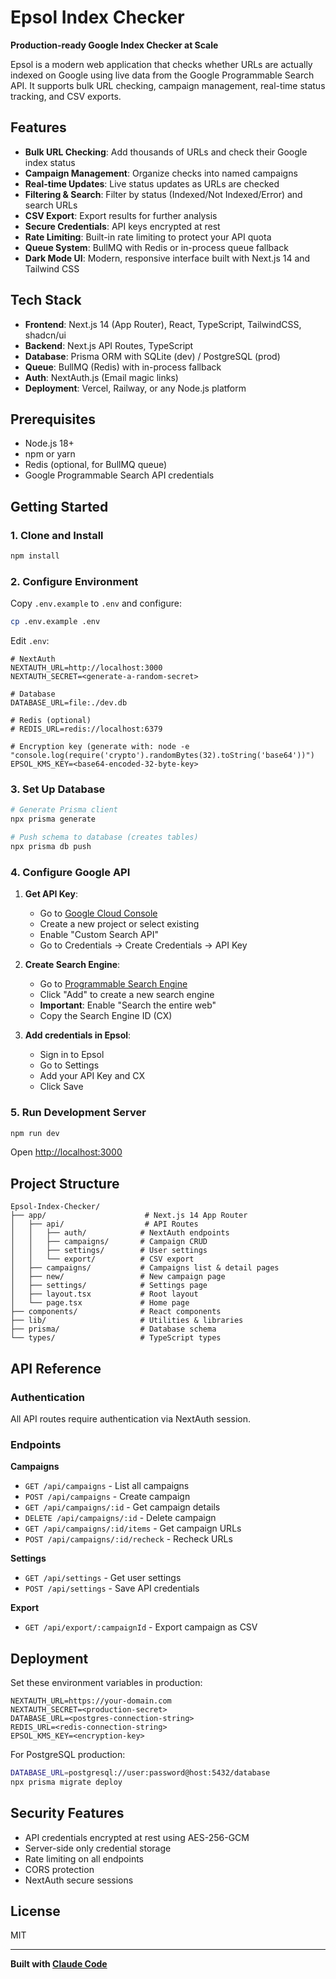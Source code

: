 # Epsol Index Checker

**Production-ready Google Index Checker at Scale**

Epsol is a modern web application that checks whether URLs are actually indexed on Google using live data from the Google Programmable Search API. It supports bulk URL checking, campaign management, real-time status tracking, and CSV exports.

## Features

- **Bulk URL Checking**: Add thousands of URLs and check their Google index status
- **Campaign Management**: Organize checks into named campaigns
- **Real-time Updates**: Live status updates as URLs are checked
- **Filtering & Search**: Filter by status (Indexed/Not Indexed/Error) and search URLs
- **CSV Export**: Export results for further analysis
- **Secure Credentials**: API keys encrypted at rest
- **Rate Limiting**: Built-in rate limiting to protect your API quota
- **Queue System**: BullMQ with Redis or in-process queue fallback
- **Dark Mode UI**: Modern, responsive interface built with Next.js 14 and Tailwind CSS

## Tech Stack

- **Frontend**: Next.js 14 (App Router), React, TypeScript, TailwindCSS, shadcn/ui
- **Backend**: Next.js API Routes, TypeScript
- **Database**: Prisma ORM with SQLite (dev) / PostgreSQL (prod)
- **Queue**: BullMQ (Redis) with in-process fallback
- **Auth**: NextAuth.js (Email magic links)
- **Deployment**: Vercel, Railway, or any Node.js platform

## Prerequisites

- Node.js 18+
- npm or yarn
- Redis (optional, for BullMQ queue)
- Google Programmable Search API credentials

## Getting Started

### 1. Clone and Install

```bash
npm install
```

### 2. Configure Environment

Copy `.env.example` to `.env` and configure:

```bash
cp .env.example .env
```

Edit `.env`:

```env
# NextAuth
NEXTAUTH_URL=http://localhost:3000
NEXTAUTH_SECRET=<generate-a-random-secret>

# Database
DATABASE_URL=file:./dev.db

# Redis (optional)
# REDIS_URL=redis://localhost:6379

# Encryption key (generate with: node -e "console.log(require('crypto').randomBytes(32).toString('base64'))")
EPSOL_KMS_KEY=<base64-encoded-32-byte-key>
```

### 3. Set Up Database

```bash
# Generate Prisma client
npx prisma generate

# Push schema to database (creates tables)
npx prisma db push
```

### 4. Configure Google API

1. **Get API Key**:
   - Go to [Google Cloud Console](https://console.cloud.google.com/)
   - Create a new project or select existing
   - Enable "Custom Search API"
   - Go to Credentials → Create Credentials → API Key

2. **Create Search Engine**:
   - Go to [Programmable Search Engine](https://programmablesearchengine.google.com/)
   - Click "Add" to create a new search engine
   - **Important**: Enable "Search the entire web"
   - Copy the Search Engine ID (CX)

3. **Add credentials in Epsol**:
   - Sign in to Epsol
   - Go to Settings
   - Add your API Key and CX
   - Click Save

### 5. Run Development Server

```bash
npm run dev
```

Open [http://localhost:3000](http://localhost:3000)

## Project Structure

```
Epsol-Index-Checker/
├── app/                      # Next.js 14 App Router
│   ├── api/                  # API Routes
│   │   ├── auth/            # NextAuth endpoints
│   │   ├── campaigns/       # Campaign CRUD
│   │   ├── settings/        # User settings
│   │   └── export/          # CSV export
│   ├── campaigns/           # Campaigns list & detail pages
│   ├── new/                 # New campaign page
│   ├── settings/            # Settings page
│   ├── layout.tsx           # Root layout
│   └── page.tsx             # Home page
├── components/              # React components
├── lib/                     # Utilities & libraries
├── prisma/                  # Database schema
└── types/                   # TypeScript types
```

## API Reference

### Authentication
All API routes require authentication via NextAuth session.

### Endpoints

**Campaigns**
- `GET /api/campaigns` - List all campaigns
- `POST /api/campaigns` - Create campaign
- `GET /api/campaigns/:id` - Get campaign details
- `DELETE /api/campaigns/:id` - Delete campaign
- `GET /api/campaigns/:id/items` - Get campaign URLs
- `POST /api/campaigns/:id/recheck` - Recheck URLs

**Settings**
- `GET /api/settings` - Get user settings
- `POST /api/settings` - Save API credentials

**Export**
- `GET /api/export/:campaignId` - Export campaign as CSV

## Deployment

Set these environment variables in production:

```env
NEXTAUTH_URL=https://your-domain.com
NEXTAUTH_SECRET=<production-secret>
DATABASE_URL=<postgres-connection-string>
REDIS_URL=<redis-connection-string>
EPSOL_KMS_KEY=<encryption-key>
```

For PostgreSQL production:

```bash
DATABASE_URL=postgresql://user:password@host:5432/database
npx prisma migrate deploy
```

## Security Features

- API credentials encrypted at rest using AES-256-GCM
- Server-side only credential storage
- Rate limiting on all endpoints
- CORS protection
- NextAuth secure sessions

## License

MIT

---

**Built with [Claude Code](https://claude.com/claude-code)**